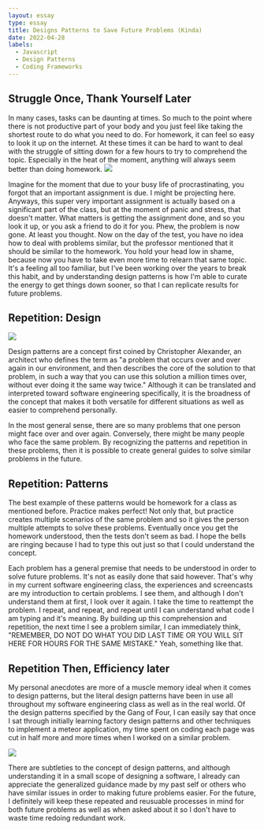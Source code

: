 ```yaml
---
layout: essay
type: essay
title: Designs Patterns to Save Future Problems (Kinda)
date: 2022-04-28
labels:
  - Javascript
  - Design Patterns
  - Coding Frameworks
---
```

  
## Struggle Once, Thank Yourself Later
In many cases, tasks can be daunting at times. So much to the point where there is not productive part of your body and you just feel like taking the shortest route to do what you need to do. For homework, it can feel so easy to look it up on the internet. At these times it can be hard to want to deal with the struggle of sitting down for a few hours to try to comprehend the topic. Especially in the heat of the moment, anything will always seem better than doing homework.
![](https://www.montereybayparent.com/downloads/920/download/homework%20stress.jpg?cb=cd6b3f3a2915724628621fb106c17a73)

Imagine for the moment that due to your busy life of procrastinating, you forgot that an important assignment is due. I might be projecting here. Anyways, this super very important assignment is actually based on a significant part of the class, but at the moment of panic and stress, that doesn't matter. What matters is getting the assignment done, and so you look it up, or you ask a friend to do it for you. Phew, the problem is now gone. At least you thought. Now on the day of the test, you have no idea how to deal with problems similar, but the professor mentioned that it should be similar to the homework. You hold your head low in shame, because now you have to take even more time to relearn that same topic. It's a feeling all too familiar, but I've been working over the years to break this habit, and by understanding design patterns is how I'm able to curate the energy to get things down sooner, so that I can replicate results for future problems.

## Repetition: Design 
![](https://conceptsworldacademy.com/wp-content/uploads/2021/03/Design-Patterns-Certification-Training-Online.png)

Design patterns are a concept first coined by Christopher Alexander, an architect who defines the term as "a problem that occurs over and over again in our environment, and then describes the core of the solution to that problem, in such a way that you can use this solution a million times over, without ever doing it the same way twice." Although it can be translated and interpreted toward software engineering specifically, it is the broadness of the concept that makes it both versatile for different situations as well as easier to comprehend personally.

In the most general sense, there are so many problems that one person might face over and over again. Conversely, there might be many people who face the same problem. By recognizing the patterns and repetition in these problems, then it is possible to create general guides to solve similar problems in the future.

## Repetition: Patterns
The best example of these patterns would be homework for a class as mentioned before. Practice makes perfect! Not only that, but practice creates multiple scenarios of the same problem and so it gives the person multiple attempts to solve these problems. Eventually once you get the homework understood, then the tests don't seem as bad. I hope the bells are ringing because I had to type this out just so that I could understand the concept.

Each problem has a general premise that needs to be understood in order to solve future problems. It's not as easily done that said however. That's why in my current software engineering class, the experiences and screencasts are my introduction to certain problems. I see them, and although I don't understand them at first, I look over it again. I take the time to reattempt the problem. I repeat, and repeat, and repeat until I can understand what code I am typing and it's meaning. By building up this comprehension and repetition, the next time I see a problem similar, I can immediately think, "REMEMBER, DO NOT DO WHAT YOU DID LAST TIME OR YOU WILL SIT HERE FOR HOURS FOR THE SAME MISTAKE." Yeah, something like that. 

## Repetition Then, Efficiency later
My personal anecdotes are more of a muscle memory ideal when it comes to design patterns, but the literal design patterns have been in use all throughout my software engineering class as well as in the real world. Of the design patterns specified by the Gang of Four, I can easily say that once I sat through initially learning factory design patterns and other techniques to implement a meteor application, my time spent on coding each page was cut in half more and more times when I worked on a similar problem.

![](https://images-na.ssl-images-amazon.com/images/I/51szD9HC9pL._SX395_BO1,204,203,200_.jpg)

There are subtleties to the concept of design patterns, and although understanding it in a small scope of designing a software, I already can appreciate the generalized guidance made by my past self or others who have similar issues in order to making future problems easier. For the future, I definitely will keep these repeated and reusuable processes in mind for both future problems as well as when asked about it so I don't have to waste time redoing redundant work.

